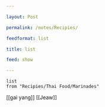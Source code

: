 ```yaml
---

layout: Post

permalink: /notes/Recipies/

feedformat: list

title: list

feed: show

---
```



```dataview
list 
from "Recipies/Thai Food/Marinades"
```
[[gai yang]]
[[Jeaw]]
